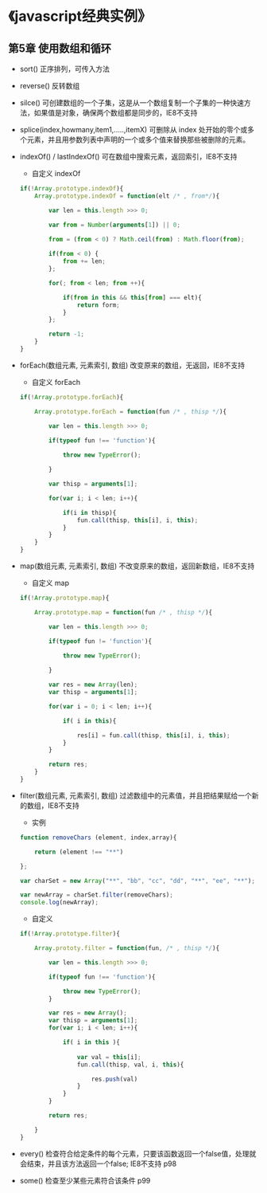 《javascript经典实例》
======

## 第5章  使用数组和循环

- sort() 正序排列，可传入方法

- reverse() 反转数组

- silce() 可创建数组的一个子集，这是从一个数组复制一个子集的一种快速方法，如果值是对象，确保两个数组都是同步的，IE8不支持

- splice(index,howmany,item1,.....,itemX) 可删除从 index 处开始的零个或多个元素，并且用参数列表中声明的一个或多个值来替换那些被删除的元素。

- indexOf() / lastIndexOf() 可在数组中搜索元素，返回索引，IE8不支持
    + 自定义 indexOf

    ```js
    if(!Array.prototype.indexOf){
        Array.prototype.indexOf = function(elt /* , from*/){

            var len = this.length >>> 0;

            var from = Number(arguments[1]) || 0;
                
            from = (from < 0) ? Math.ceil(from) : Math.floor(from);

            if(from < 0) {
                from += len;
            };

            for(; from < len; from ++){

                if(from in this && this[from] === elt){
                    return form;
                }
            };

            return -1;
        }
    }
    ```


- forEach(数组元素, 元素索引, 数组) 改变原来的数组，无返回，IE8不支持
    + 自定义 forEach

    ```js
    if(!Array.prototype.forEach){

        Array.prototype.forEach = function(fun /* , thisp */){

            var len = this.length >>> 0;

            if(typeof fun !== 'function'){
                
                throw new TypeError();

            }

            var thisp = arguments[1];

            for(var i; i < len; i++){

                if(i in thisp){
                    fun.call(thisp, this[i], i, this);
                }
            }
        }
    }
    ```


- map(数组元素, 元素索引, 数组) 不改变原来的数组，返回新数组，IE8不支持
    + 自定义 map

    ```js
    if(!Array.prototype.map){

        Array.prototype.map = function(fun /* , thisp */){

            var len = this.length >>> 0;

            if(typeof fun != 'function'){
                
                throw new TypeError();

            }

            var res = new Array(len);
            var thisp = arguments[1];

            for(var i = 0; i < len; i++){

                if( i in this){

                    res[i] = fun.call(thisp, this[i], i, this);
                }
            }

            return res;
        }
    }
    ```


- filter(数组元素, 元素索引, 数组)  过滤数组中的元素值，并且把结果赋给一个新的数组，IE8不支持

    + 实例

    ```js
    function removeChars (element, index,array){

        return (element !== "**")

    };

    var charSet = new Array("**", "bb", "cc", "dd", "**", "ee", "**");

    var newArray = charSet.filter(removeChars);
    console.log(newArray);
    ```

    + 自定义

    ```js
    if(!Array.prototype.filter){

        Array.prototy.filter = function(fun, /* , thisp */){

            var len = this.length >>> 0;

            if(typeof fun !== 'function'){

                throw new TypeError();
            }

            var res = new Array();
            var thisp = arguments[1];
            for(var i; i < len; i++){

                if( i in this ){
                    
                    var val = this[i];
                    fun.call(thisp, val, i, this){

                        res.push(val)
                    }
                }
            }

            return res;

        }
    }
    ```

- every() 检查符合给定条件的每个元素，只要该函数返回一个false值，处理就会结束，并且该方法返回一个false; IE8不支持 p98

- some() 检查至少某些元素符合该条件 p99
